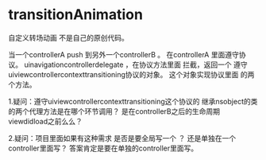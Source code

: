 # transitionAnimation
自定义转场动画   不是自己的原创代码。

当一个controllerA push 到另外一个controllerB 。
在controllerA 里面遵守协议。 uinavigationcontrollerdelegate ，在协议方法里面 拦截，返回一个 遵守uiviewcontrollercontexttransitioning协议的对象。
这个对象实现协议里面 的两个方法。

1.疑问：遵守uiviewcontrollercontexttransitioning这个协议的 继承nsobject的类的两个代理方法是在哪个环节调用？ 是在controllerB之后的生命周期viewdidload之前么么？ 

2.疑问：项目里面如果有这种需求 是否是要全局写一个 ？ 还是单独在一个controller里面写？  答案肯定是要在单独的controller里面写。
